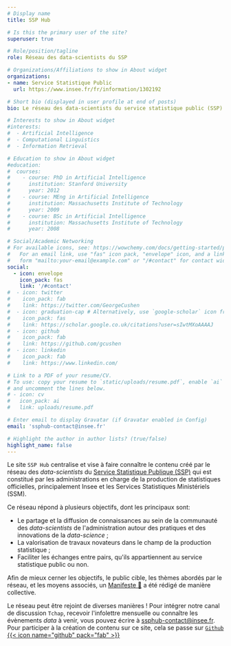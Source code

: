 ```yaml
---
# Display name
title: SSP Hub

# Is this the primary user of the site?
superuser: true

# Role/position/tagline
role: Réseau des data-scientists du SSP

# Organizations/Affiliations to show in About widget
organizations:
- name: Service Statistique Public
  url: https://www.insee.fr/fr/information/1302192

# Short bio (displayed in user profile at end of posts)
bio: Le réseau des data-scientists du service statistique public (SSP) a été créé suite aux recommandations du [Rapport _"Évaluation des besoins de l’État en compétences et expertises en matière de donnée"_](https://www.numerique.gouv.fr/publications/rapport-evaluation-besoins-etat-en-competences-et-expertises-en-matiere-de-donnee/) afin de faciliter les échanges entre _data-scientists_ de l'administration et favoriser la diffusion des innovations récentes de l'écosystème de l'analyse de données dans la sphère statistique.

# Interests to show in About widget
#interests:
#  - Artificial Intelligence
#  - Computational Linguistics
#  - Information Retrieval

# Education to show in About widget
#education:
#  courses:
#    - course: PhD in Artificial Intelligence
#      institution: Stanford University
#      year: 2012
#    - course: MEng in Artificial Intelligence
#      institution: Massachusetts Institute of Technology
#      year: 2009
#    - course: BSc in Artificial Intelligence
#      institution: Massachusetts Institute of Technology
#      year: 2008

# Social/Academic Networking
# For available icons, see: https://wowchemy.com/docs/getting-started/page-builder/#icons
#   For an email link, use "fas" icon pack, "envelope" icon, and a link in the
#   form "mailto:your-email@example.com" or "/#contact" for contact widget.
social:
  - icon: envelope
    icon_pack: fas
    link: '/#contact'
#  - icon: twitter
#    icon_pack: fab
#    link: https://twitter.com/GeorgeCushen
#  - icon: graduation-cap # Alternatively, use `google-scholar` icon from `ai` icon pack
#    icon_pack: fas
#    link: https://scholar.google.co.uk/citations?user=sIwtMXoAAAAJ
#  - icon: github
#    icon_pack: fab
#    link: https://github.com/gcushen
#  - icon: linkedin
#    icon_pack: fab
#    link: https://www.linkedin.com/

# Link to a PDF of your resume/CV.
# To use: copy your resume to `static/uploads/resume.pdf`, enable `ai` icons in `params.toml`,
# and uncomment the lines below.
# - icon: cv
#   icon_pack: ai
#   link: uploads/resume.pdf

# Enter email to display Gravatar (if Gravatar enabled in Config)
email: 'ssphub-contact@insee.fr'

# Highlight the author in author lists? (true/false)
highlight_name: false
---
```


Le site `SSP Hub` centralise et vise à faire connaître le contenu créé par le réseau des _data-scientists_ du [Service Statistique Publique (SSP)](https://www.insee.fr/fr/information/1302192) qui est constitué par
les administrations en charge de la production de statistiques officielles, principalement Insee et les Services Statistiques Ministériels (SSM). 

Ce réseau répond à plusieurs objectifs,
dont les principaux sont:

- Le partage et la diffusion de connaissances au sein de la communauté des _data-scientists_ de l'administration autour des pratiques et des innovations de la _data-science_ ;
- La valorisation de travaux novateurs dans le champ de la production statistique ;
- Faciliter les échanges entre pairs, qu'ils appartiennent au service statistique public ou non. 

Afin de mieux cerner les objectifs, le public cible, les thèmes abordés par le réseau, et les moyens associés, un [Manifeste 📜](/#manifesto) a été rédigé de manière collective. 

Le réseau peut être rejoint de diverses manières ! Pour intégrer notre canal de discussion `Tchap`, recevoir l'infolettre mensuelle ou connaître les évènements _data_ à venir, vous pouvez écrire à <ssphub-contact@insee.fr>. Pour participer à la création de contenu sur ce site, cela se passe sur [`Github` {{< icon name="github" pack="fab" >}}](https://github.com/linogaliana/ssphub)


